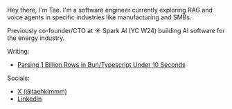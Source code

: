 Hey there, I'm Tae. I'm a software engineer currently exploring RAG and voice agents in specific industries like manufacturing and SMBs.

Previously co-founder/CTO at ☀️ Spark AI (YC W24) building AI software for the energy industry.

Writing:

- [Parsing 1 Billion Rows in Bun/Typescript Under 10 Seconds](https://www.taekim.dev/writing/parsing-1b-rows-in-bun)

Socials:

- [X (@taehkimmm)](https://x.com/taehkimmm)
- [LinkedIn](https://www.linkedin.com/in/taehnkim/)
